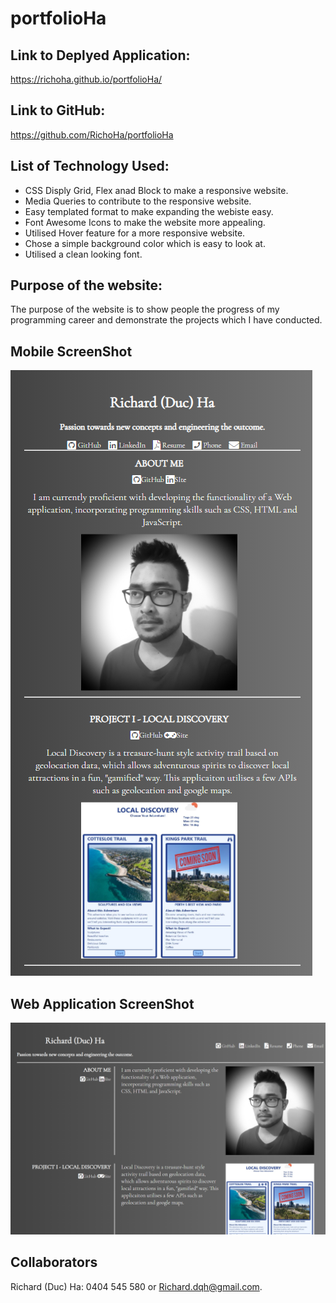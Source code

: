 # portfolioHa

## Link to Deplyed Application:
https://richoha.github.io/portfolioHa/

## Link to GitHub:
https://github.com/RichoHa/portfolioHa

## List of Technology Used:
- CSS Disply Grid, Flex anad Block to make a responsive website.
- Media Queries to contribute to the responsive website.
- Easy templated format to make expanding the webiste easy.
- Font Awesome Icons to make the website more appealing.
- Utilised Hover feature for a more responsive website. 
- Chose a simple background color which is easy to look at.
- Utilised a clean looking font. 

## Purpose of the website:
The purpose of the website is to show people the progress of my
programming career and demonstrate the projects which I have conducted.

## Mobile ScreenShot
![User Story Map](./assets/images/mobile-image.PNG)


## Web Application ScreenShot
![User Story Map](./assets/images/desktop-image.PNG)

## Collaborators
Richard (Duc) Ha: 0404 545 580 or Richard.dqh@gmail.com.
